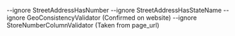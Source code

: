 --ignore StreetAddressHasNumber --ignore StreetAddressHasStateName --ignore GeoConsistencyValidator (Confirmed on website)
--ignore StoreNumberColumnValidator (Taken from page_url)
